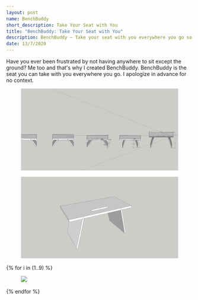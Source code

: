 ```yaml
---
layout: post
name: BenchBuddy
short_description: Take Your Seat with You
title: "BenchBuddy: Take Your Seat with You"
description: BenchBuddy – Take your seat with you everywhere you go so you never have to sit on the ground again.
date: 13/7/2020
---
```


Have you ever been frustrated by not having anywhere to sit except the ground? Me too and that's why I created BenchBuddy. BenchBuddy is the seat you can take with you everywhere you go. I apologize in advance for no context.

<figure>
  <a href='/images/projects/benchbuddy-designs.png'><img src='/images/projects/benchbuddy-designs.png' /></a>
</figure>
<figure>
  <a href='/images/projects/benchbuddy-design.png'><img src='/images/projects/benchbuddy-design.png' /></a>
</figure>
{% for i in (1..9) %}
<figure>
  <a href='/images/projects/benchbuddy-{{i}}.jpg'><img src='/images/projects/benchbuddy-{{i}}.jpg' /></a>
</figure>
{% endfor %}

